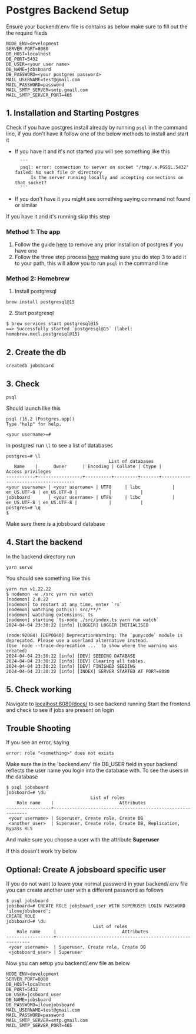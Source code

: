 # Postgres Backend Setup

Ensure your backend/.env file is contains as below make sure to fill out the the requird fileds

```
NODE_ENV=development
SERVER_PORT=8080
DB_HOST=localhost
DB_PORT=5432
DB_USER=<your user name>
DB_NAME=jobsboard
DB_PASSWORD=<your postgres password>
MAIL_USERNAME=test@gmail.com
MAIL_PASSWORD=password
MAIL_SMTP_SERVER=smtp.gmail.com
MAIL_SMTP_SERVER_PORT=465
```

## 1. Installation and Starting Postgres

Check if you have postgres install already by running ```psql``` in the command line, if you don't have it follow one of the below methods to install and start it

- If you have it and it's not started you will see something like this

        ```
        psql: error: connection to server on socket "/tmp/.s.PGSQL.5432" failed: No such file or directory
            Is the server running locally and accepting connections on that socket?
        ```

- If you don't have it you might see something saying command not found or similar

If you have it and it's running skip this step

### Method 1: The app

1. Follow the guide [here](https://postgresapp.com/documentation/remove.html) to remove any prior installion of postgres if you have one
2. Follow the three step process [here](https://postgresapp.com/) making sure you do step 3 to add it to your path, this will allow you to run ```psql``` in the command line

### Method 2: Homebrew

1. Install postgresql

```
brew install postgresql@15
```

2. Start postgresql

```
$ brew services start postgresql@15
==> Successfully started `postgresql@15` (label: homebrew.mxcl.postgresql@15)
```

## 2. Create the db

```
createdb jobsboard   
```

## 3. Check

```
psql
```

Should launch like this

```
psql (16.2 (Postgres.app))
Type "help" for help.

<your username>=# 
```

in postgresl run ```\l``` to see a list of databases

```
postgres=# \l
                                       List of databases
   Name    |      Owner      | Encoding | Collate | Ctype |          Access privileges          
-----------+-----------------+----------+---------+-------+-------------------------------------
<your username> | <your username> | UTF8     | libc            | en_US.UTF-8 | en_US.UTF-8 |            |           | 
jobsboard       | <your username> | UTF8     | libc            | en_US.UTF-8 | en_US.UTF-8 |            |           | 
postgres=# \q
$ 
```

Make sure there is a jobsboard database

## 4. Start the backend

In the backend directory run

```
yarn serve
```

You should see something like this

```
yarn run v1.22.22
$ nodemon -w ./src yarn run watch
[nodemon] 2.0.22
[nodemon] to restart at any time, enter `rs`
[nodemon] watching path(s): src/**/*
[nodemon] watching extensions: ts
[nodemon] starting `ts-node ./src/index.ts yarn run watch`
2024-04-04 23:30:22 [info] [LOGGER] LOGGER INITIALISED

(node:92084) [DEP0040] DeprecationWarning: The `punycode` module is deprecated. Please use a userland alternative instead.
(Use `node --trace-deprecation ...` to show where the warning was created)
2024-04-04 23:30:22 [info] [DEV] SEEDING DATABASE
2024-04-04 23:30:22 [info] [DEV] Clearing all tables.
2024-04-04 23:30:22 [info] [DEV] FINISHED SEEDING
2024-04-04 23:30:22 [info] [INDEX] SERVER STARTED AT PORT=8080
```

## 5. Check working

Navigate to [localhost:8080/docs/](http://localhost:8080/docs/) to see backend running
Start the frontend and check to see if jobs are present on login

## Trouble Shooting

If you see an error, saying

```
error: role "<something>" does not exists
```

Make sure the in the 'backend.env' file DB_USER field in your backend reflects the user name you login into the database with.
To see the users in the database

```
$ psql jobsboard
jobsboard=# \du
                                List of roles
    Role name    |                         Attributes                         
-----------------+------------------------------------------------------------
 <your username> | Superuser, Create role, Create DB
 <another user>  | Superuser, Create role, Create DB, Replication, Bypass RLS
```

And make sure you choose a user with the attribute **Superuser**

If this doesn't work try below

## Optional: Create A jobsboard specific user

If you do not want to leave your normal password in your backend/.env file you can create another user with a different password as follows

```
$ psql jobsboard
jobsboard=# CREATE ROLE jobsboard_user WITH SUPERUSER LOGIN PASSWORD 'ilovejobsboard';
CREATE ROLE
jobsboard=# \du
                                 List of roles
    Role name     |                         Attributes                         
------------------+------------------------------------------------------------
 <your username>  | Superuser, Create role, Create DB
 <jobsboard_user> | Superuser
```

Now you can setup you backend/.env file as below

```
NODE_ENV=development
SERVER_PORT=8080
DB_HOST=localhost
DB_PORT=5432
DB_USER=josboard_user
DB_NAME=jobsboard
DB_PASSWORD=ilovejobsboard
MAIL_USERNAME=test@gmail.com
MAIL_PASSWORD=password
MAIL_SMTP_SERVER=smtp.gmail.com
MAIL_SMTP_SERVER_PORT=465
```
